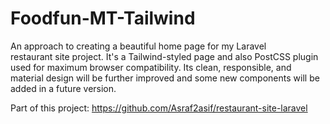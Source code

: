 # Foodfun-MT-Tailwind
An approach to creating a beautiful home page for my Laravel restaurant site project. It's a Tailwind-styled page and also PostCSS plugin used for maximum browser compatibility. Its clean, responsible, and material design will be further improved and some new components will be added in a future version.

Part of this project:
https://github.com/Asraf2asif/restaurant-site-laravel
